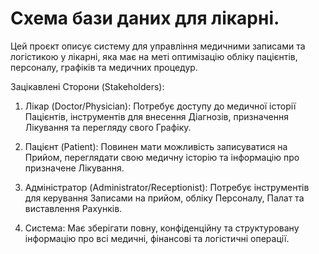 # Схема бази даних для лікарні.
Цей проєкт описує систему для управління медичними записами та логістикою у лікарні, яка має на меті оптимізацію обліку пацієнтів, персоналу, графіків та медичних процедур.

Зацікавлені Сторони (Stakeholders):
1. Лікар (Doctor/Physician): Потребує доступу до медичної історії Пацієнтів, інструментів для внесення Діагнозів, призначення Лікування та перегляду свого Графіку.

2. Пацієнт (Patient): Повинен мати можливість записуватися на Прийом, переглядати свою медичну історію та інформацію про призначене Лікування.

3. Адміністратор (Administrator/Receptionist): Потребує інструментів для керування Записами на прийом, обліку Персоналу, Палат та виставлення Рахунків.

4. Система: Має зберігати повну, конфіденційну та структуровану інформацію про всі медичні, фінансові та логістичні операції.
